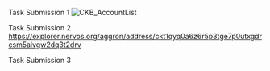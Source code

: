 
Task Submission 1
![CKB_AccountList](https://user-images.githubusercontent.com/88362240/128636232-c917e5a4-e6ed-47ae-a452-f4904c511747.png)

Task Submission 2
https://explorer.nervos.org/aggron/address/ckt1qyq0a6z6r5p3tge7p0utxgdrcsm5alvgw2dq3t2drv

Task Submission 3

